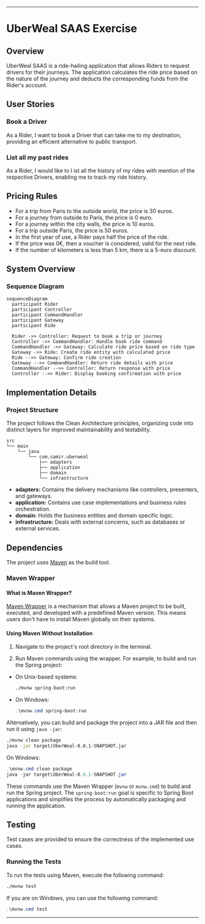 
---

# UberWeal SAAS Exercise

## Overview

UberWeal SAAS is a ride-hailing application that allows Riders to request drivers for their journeys. The application calculates the ride price based on the nature of the journey and deducts the corresponding funds from the Rider's account.

## User Stories

### Book a Driver

As a Rider, I want to book a Driver that can take me to my destination, providing an efficient alternative to public transport.

### List all my past rides

As a Rider, I would like to l
ist all the history of my rides with mention of the respective Drivers, enabling me to track my ride history.

## Pricing Rules

- For a trip from Paris to the outside world, the price is 30 euros.
- For a journey from outside to Paris, the price is 0 euro.
- For a journey within the city walls, the price is 10 euros.
- For a trip outside Paris, the price is 50 euros.
- In the first year of use, a Rider pays half the price of the ride.
- If the price was 0€, then a voucher is considered, valid for the next ride.
- If the number of kilometers is less than 5 km, there is a 5-euro discount.

## System Overview

### Sequence Diagram
```mermaid
sequenceDiagram
  participant Rider
  participant Controller
  participant CommandHandler
  participant Gateway
  participant Ride

  Rider ->> Controller: Request to book a trip or journey
  Controller ->> CommandHandler: Handle book ride command
  CommandHandler ->> Gateway: Calculate ride price based on ride type
  Gateway ->> Ride: Create ride entity with calculated price
  Ride -->> Gateway: Confirm ride creation
  Gateway -->> CommandHandler: Return ride details with price
  CommandHandler -->> Controller: Return response with price
  Controller -->> Rider: Display booking confirmation with price

```
## Implementation Details

### Project Structure

The project follows the Clean Architecture principles, organizing code into distinct layers for improved maintainability and testability.

```
src
└── main
    └── java
        └── com.samir.uberweal
            ├── adapters
            ├── application
            ├── domain
            └── infrastructure
```


- **adapters:** Contains the delivery mechanisms like controllers, presenters, and gateways.
- **application:** Contains use case implementations and business rules orchestration.
- **domain:** Holds the business entities and domain specific logic.
- **infrastructure:** Deals with external concerns, such as databases or external services.

## Dependencies

The project uses [Maven](https://maven.apache.org/) as the build tool.

### Maven Wrapper
#### What is Maven Wrapper?

[Maven Wrapper](https://github.com/takari/maven-wrapper) is a mechanism that allows a Maven project to be built, executed, and developed with a predefined Maven version. This means users don't have to install Maven globally on their systems.

#### Using Maven Without Installation

1. Navigate to the project's root directory in the terminal.

2. Run Maven commands using the wrapper. For example, to build and run the Spring project:
  - On Unix-based systems:
    ```bash
    ./mvnw spring-boot:run
    ```
  - On Windows:
    ```powershell
    .\mvnw.cmd spring-boot:run
    ```

   Alternatively, you can build and package the project into a JAR file and then run it using `java -jar`:
   ```bash
   ./mvnw clean package
   java -jar target/UberWeal-0.0.1-SNAPSHOT.jar
   ```

   On Windows:
   ```powershell
   .\mvnw.cmd clean package
   java -jar target\UberWeal-0.0.1-SNAPSHOT.jar
   ```

These commands use the Maven Wrapper (`mvnw` or `mvnw.cmd`) to build and run the Spring project. The `spring-boot:run` goal is specific to Spring Boot applications and simplifies the process by automatically packaging and running the application.

## Testing

Test cases are provided to ensure the correctness of the implemented use cases.

### Running the Tests

To run the tests using Maven, execute the following command:

```bash
./mvnw test
```

If you are on Windows, you can use the following command:

```powershell
.\mvnw.cmd test
```
---

